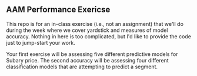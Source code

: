 ## AAM Performance Exericse

This repo is for an in-class exercise (i.e., not an assignment) that we'll do during the week where we cover yardstick and measures of model accuracy. Nothing in here is too complicated, but I'd like to provide the code just to jump-start your work.

Your first exercise will be assessing five different predictive models for Subary price. The second accuracy will be assessing four different classification models that are attempting to predict a segment.
